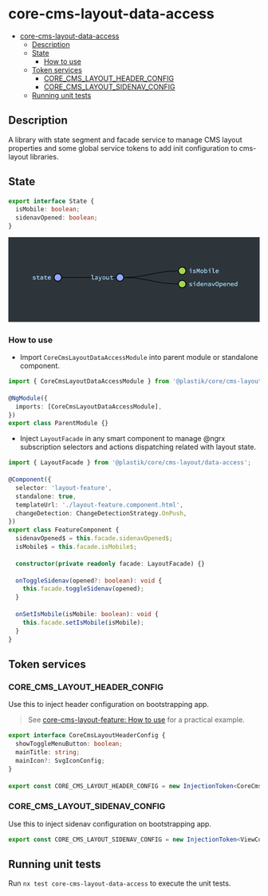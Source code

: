 # core-cms-layout-data-access

- [core-cms-layout-data-access](#core-cms-layout-data-access)
  - [Description](#description)
  - [State](#state)
    - [How to use](#how-to-use)
  - [Token services](#token-services)
    - [CORE_CMS_LAYOUT_HEADER_CONFIG](#core_cms_layout_header_config)
    - [CORE_CMS_LAYOUT_SIDENAV_CONFIG](#core_cms_layout_sidenav_config)
  - [Running unit tests](#running-unit-tests)

## Description

A library with state segment and facade service to manage CMS layout properties and some global service tokens to add init configuration to cms-layout libraries.

## State

```typescript
export interface State {
  isMobile: boolean;
  sidenavOpened: boolean;
}
```

![layout state](layout-state.png)

### How to use

- Import `CoreCmsLayoutDataAccessModule` into parent module or standalone component.

```typescript
import { CoreCmsLayoutDataAccessModule } from '@plastik/core/cms-layout/data-access';

@NgModule({
  imports: [CoreCmsLayoutDataAccessModule],
})
export class ParentModule {}
```

- Inject `LayoutFacade` in any smart component to manage @ngrx subscription selectors and actions dispatching related with layout state.

```typescript
import { LayoutFacade } from '@plastik/core/cms-layout/data-access';

@Component({
  selector: 'layout-feature',
  standalone: true,
  templateUrl: './layout-feature.component.html',
  changeDetection: ChangeDetectionStrategy.OnPush,
})
export class FeatureComponent {
  sidenavOpened$ = this.facade.sidenavOpened$;
  isMobile$ = this.facade.isMobile$;

  constructor(private readonly facade: LayoutFacade) {}

  onToggleSidenav(opened?: boolean): void {
    this.facade.toggleSidenav(opened);
  }

  onSetIsMobile(isMobile: boolean): void {
    this.facade.setIsMobile(isMobile);
  }
}
```

## Token services

### CORE_CMS_LAYOUT_HEADER_CONFIG

Use this to inject header configuration on bootstrapping app.

> See [core-cms-layout-feature: How to use](../feature/README.md#How-to-use) for a practical example.

```typescript
export interface CoreCmsLayoutHeaderConfig {
  showToggleMenuButton: boolean;
  mainTitle: string;
  mainIcon?: SvgIconConfig;
}

export const CORE_CMS_LAYOUT_HEADER_CONFIG = new InjectionToken<CoreCmsLayoutHeaderConfig>('CORE_CMS_LAYOUT_HEADER_CONFIG');
```

### CORE_CMS_LAYOUT_SIDENAV_CONFIG

Use this to inject sidenav configuration on bootstrapping app.

```typescript
export const CORE_CMS_LAYOUT_SIDENAV_CONFIG = new InjectionToken<ViewConfig<unknown>[]>('CORE_CMS_LAYOUT_SIDENAV_CONFIG');
```

## Running unit tests

Run `nx test core-cms-layout-data-access` to execute the unit tests.
